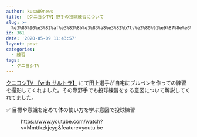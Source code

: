 ```yaml
---
author: kusa89news
title: 【クニヨシTV】野手の投球練習について
slug: >-
  %e3%80%90%e3%82%af%e3%83%8b%e3%83%a8%e3%82%b7tv%e3%80%91%e9%87%8e%e6%89%8b%e3%81%ae%e6%8a%95%e7%90%83%e7%b7%b4%e7%bf%92%e3%81%ab%e3%81%a4%e3%81%84%e3%81%a6
id: 361
date: '2020-05-09 11:43:57'
layout: post
categories:
  - 練習
tags:
  - クニヨシTV
---
```


[クニヨシTV 【with サルトラ】](https://www.youtube.com/channel/UCN7zL9IXNqxZDMIjlih1_Mw) にて田上選手が自宅にブルペンを作っての練習  
を撮影してくれました。その際野手でも投球練習をする意図について解説してくれてました。

✅ 目標や意識を定めて体の使い方を学ぶ意図で投球練習

<figure class="wp-block-embed-youtube wp-block-embed is-type-video is-provider-youtube wp-embed-aspect-16-9 wp-has-aspect-ratio">

<div class="wp-block-embed__wrapper">https://www.youtube.com/watch?v=Mmttkzkjeyg&feature=youtu.be</div>

</figure>